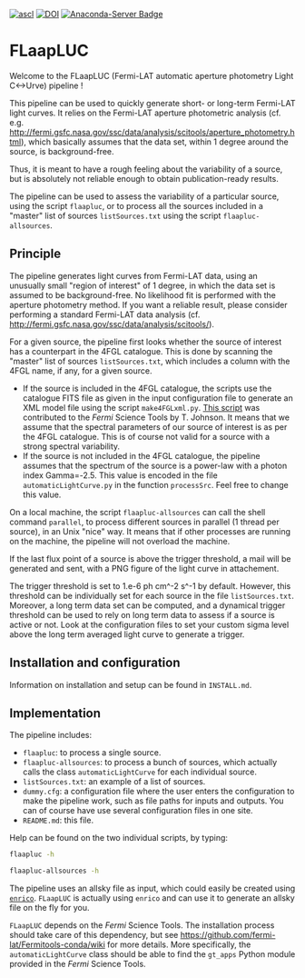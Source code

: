 [![ascl](https://img.shields.io/badge/ascl-1709.011-blue.svg?colorB=262255)](http://ascl.net/1709.011)
[![DOI](https://zenodo.org/badge/DOI/10.5281/zenodo.906991.svg)](https://doi.org/10.5281/zenodo.906991)
[![Anaconda-Server Badge](https://anaconda.org/jlenain/flaapluc/badges/version.svg)](https://anaconda.org/jlenain/flaapluc)

# FLaapLUC

Welcome to the FLaapLUC (Fermi-LAT automatic aperture photometry Light C<->Urve) pipeline !

This pipeline can be used to quickly generate short- or long-term Fermi-LAT light curves. It relies on the Fermi-LAT aperture photometric analysis (cf. e.g. http://fermi.gsfc.nasa.gov/ssc/data/analysis/scitools/aperture_photometry.html), which basically assumes that the data set, within 1 degree around the source, is background-free.

Thus, it is meant to have a rough feeling about the variability of a source, but is absolutely not reliable enough to obtain publication-ready results.

The pipeline can be used to assess the variability of a particular source, using the script `flaapluc`, or to process all the sources included in a "master" list of sources `listSources.txt` using the script `flaapluc-allsources`.


## Principle

The pipeline generates light curves from Fermi-LAT data, using an unusually small "region of interest" of 1 degree, in which the data set is assumed to be background-free. No likelihood fit is performed with the aperture photometry method. If you want a reliable result, please consider performing a standard Fermi-LAT data analysis (cf. http://fermi.gsfc.nasa.gov/ssc/data/analysis/scitools/).

For a given source, the pipeline first looks whether the source of interest has a counterpart in the 4FGL catalogue. This is done by scanning the "master" list of sources `listSources.txt`, which includes a column with the 4FGL name, if any, for a given source.

- If the source is included in the 4FGL catalogue, the scripts use the catalogue FITS file as given in the input configuration file to generate an XML model file using the script `make4FGLxml.py`. [This script](http://fermi.gsfc.nasa.gov/ssc/data/analysis/user/) was contributed to the *Fermi* Science Tools by T. Johnson. It means that we assume that the spectral parameters of our source of interest is as per the 4FGL catalogue. This is of course not valid for a source with a strong spectral variability.
- If the source is not included in the 4FGL catalogue, the pipeline assumes that the spectrum of the source is a power-law with a photon index Gamma=-2.5. This value is encoded in the file `automaticLightCurve.py` in the function `processSrc`. Feel free to change this value.

On a local machine, the script `flaapluc-allsources` can call the shell command `parallel`, to process different sources in parallel (1 thread per source), in an Unix "nice" way. It means that if other processes are running on the machine, the pipeline will not overload the machine.

If the last flux point of a source is above the trigger threshold, a mail will be generated and sent, with a PNG figure of the light curve in attachement.

The trigger threshold is set to 1.e-6 ph cm^-2 s^-1 by default. However, this threshold can be individually set for each source in the file `listSources.txt`. Moreover, a long term data set can be computed, and a dynamical trigger threshold can be used to rely on long term data to assess if a source is active or not. Look at the configuration files to set your custom sigma level above the long term averaged light curve to generate a trigger.


## Installation and configuration

Information on installation and setup can be found in `INSTALL.md`.


## Implementation

The pipeline includes:

- `flaapluc`: to process a single source.
- `flaapluc-allsources`: to process a bunch of sources, which actually calls the class `automaticLightCurve` for each individual source.
- `listSources.txt`: an example of a list of sources.
- `dummy.cfg`: a configuration file where the user enters the configuration to make the pipeline work, such as file paths for inputs and outputs. You can of course have use several configuration files in one site.
- `README.md`: this file.

Help can be found on the two individual scripts, by typing:

```sh
flaapluc -h
```

```sh
flaapluc-allsources -h
```

The pipeline uses an allsky file as input, which could easily be created using [`enrico`](http://enrico.readthedocs.org/en/latest/index.html). `FLaapLUC` is actually using `enrico` and can use it to generate an allsky file on the fly for you.

`FLaapLUC` depends on the *Fermi* Science Tools. The installation process should take care of this dependency, but see https://github.com/fermi-lat/Fermitools-conda/wiki for more details. More specifically, the `automaticLightCurve` class should be able to find the `gt_apps` Python module provided in the *Fermi* Science Tools.
